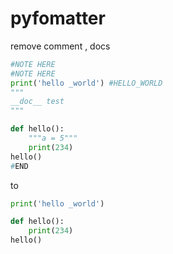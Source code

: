 # pyfomatter
remove comment , docs 

```python
#NOTE HERE
#NOTE HERE
print('hello _world') #HELLO_WORLD
"""
__doc__	test
"""

def hello():
	"""a = 5"""
	print(234)
hello()
#END
```

to

```python
print('hello _world')

def hello():
    print(234)
hello()
```
